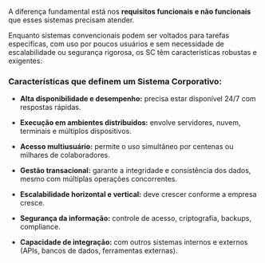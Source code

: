 
A diferença fundamental está nos **requisitos funcionais e não funcionais** que esses sistemas precisam atender.

Enquanto sistemas convencionais podem ser voltados para tarefas específicas, com uso por poucos usuários e sem necessidade de escalabilidade ou segurança rigorosa, os SC têm características robustas e exigentes:

### Características que definem um Sistema Corporativo:

- **Alta disponibilidade e desempenho:** precisa estar disponível 24/7 com respostas rápidas.
    
- **Execução em ambientes distribuídos:** envolve servidores, nuvem, terminais e múltiplos dispositivos.
    
- **Acesso multiusuário:** permite o uso simultâneo por centenas ou milhares de colaboradores.
    
- **Gestão transacional:** garante a integridade e consistência dos dados, mesmo com múltiplas operações concorrentes.
    
- **Escalabilidade horizontal e vertical:** deve crescer conforme a empresa cresce.
    
- **Segurança da informação:** controle de acesso, criptografia, backups, compliance.
    
- **Capacidade de integração:** com outros sistemas internos e externos (APIs, bancos de dados, ferramentas externas).